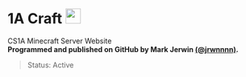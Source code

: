 # 1A Craft <img src="https://upload.wikimedia.org/wikipedia/commons/thumb/6/61/HTML5_logo_and_wordmark.svg/512px-HTML5_logo_and_wordmark.svg.png" style="height:30px;">

<!-- PROGRAMMING LANGUAGE ICONS
HTML: https://upload.wikimedia.org/wikipedia/commons/thumb/6/61/HTML5_logo_and_wordmark.svg/512px-HTML5_logo_and_wordmark.svg.png
JAVA: https://upload.wikimedia.org/wikipedia/en/thumb/3/30/Java_programming_language_logo.svg/1200px-Java_programming_language_logo.svg.png
Python: https://upload.wikimedia.org/wikipedia/commons/thumb/c/c3/Python-logo-notext.svg/1869px-Python-logo-notext.svg.png
mySQL: https://upload.wikimedia.org/wikipedia/labs/8/8e/Mysql_logo.png
-->

CS1A Minecraft Server Website <br>
**Programmed and published on GitHub by Mark Jerwin [(@jrwnnnn)](https://github.com/jrwnnnn).** <br>
> Status: Active <br>
